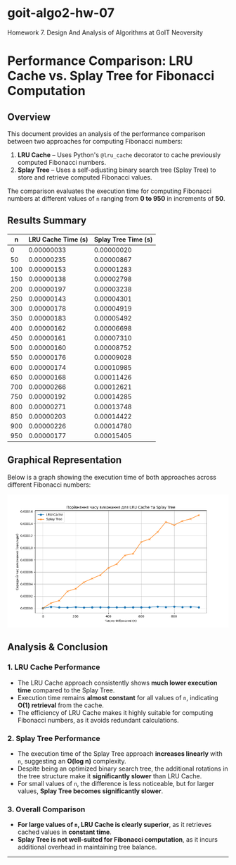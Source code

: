 # goit-algo2-hw-07

Homework 7. Design And Analysis of Algorithms at GoIT Neoversity

# Performance Comparison: LRU Cache vs. Splay Tree for Fibonacci Computation

## Overview
This document provides an analysis of the performance comparison between two approaches for computing Fibonacci numbers:
1. **LRU Cache** – Uses Python's `@lru_cache` decorator to cache previously computed Fibonacci numbers.
2. **Splay Tree** – Uses a self-adjusting binary search tree (Splay Tree) to store and retrieve computed Fibonacci values.

The comparison evaluates the execution time for computing Fibonacci numbers at different values of `n` ranging from **0 to 950** in increments of **50**.

## Results Summary

| n   | LRU Cache Time (s) | Splay Tree Time (s) |
|------|--------------------|---------------------|
| 0    | 0.00000033        | 0.00000020         |
| 50   | 0.00000235        | 0.00000867         |
| 100  | 0.00000153        | 0.00001283         |
| 150  | 0.00000138        | 0.00002798         |
| 200  | 0.00000197        | 0.00003238         |
| 250  | 0.00000143        | 0.00004301         |
| 300  | 0.00000178        | 0.00004919         |
| 350  | 0.00000183        | 0.00005492         |
| 400  | 0.00000162        | 0.00006698         |
| 450  | 0.00000161        | 0.00007310         |
| 500  | 0.00000160        | 0.00008752         |
| 550  | 0.00000176        | 0.00009028         |
| 600  | 0.00000174        | 0.00010985         |
| 650  | 0.00000168        | 0.00011426         |
| 700  | 0.00000266        | 0.00012621         |
| 750  | 0.00000192        | 0.00014285         |
| 800  | 0.00000271        | 0.00013748         |
| 850  | 0.00000203        | 0.00014422         |
| 900  | 0.00000226        | 0.00014780         |
| 950  | 0.00000177        | 0.00015405         |

## Graphical Representation

Below is a graph showing the execution time of both approaches across different Fibonacci numbers:

![Performance Graph](plot.png)

## Analysis & Conclusion

### 1. **LRU Cache Performance**
- The LRU Cache approach consistently shows **much lower execution time** compared to the Splay Tree.
- Execution time remains **almost constant** for all values of `n`, indicating **O(1) retrieval** from the cache.
- The efficiency of LRU Cache makes it highly suitable for computing Fibonacci numbers, as it avoids redundant calculations.

### 2. **Splay Tree Performance**
- The execution time of the Splay Tree approach **increases linearly** with `n`, suggesting an **O(log n)** complexity.
- Despite being an optimized binary search tree, the additional rotations in the tree structure make it **significantly slower** than LRU Cache.
- For small values of `n`, the difference is less noticeable, but for larger values, **Splay Tree becomes significantly slower**.

### 3. **Overall Comparison**
- **For large values of `n`, LRU Cache is clearly superior**, as it retrieves cached values in **constant time**.
- **Splay Tree is not well-suited for Fibonacci computation**, as it incurs additional overhead in maintaining tree balance.

---
